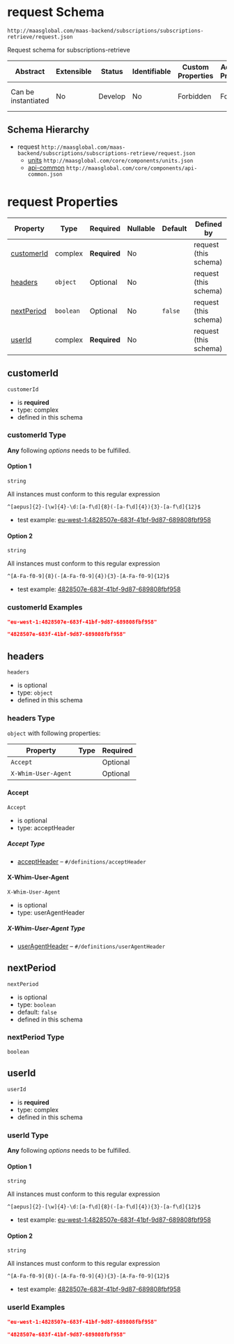 # request Schema

```
http://maasglobal.com/maas-backend/subscriptions/subscriptions-retrieve/request.json
```

Request schema for subscriptions-retrieve

| Abstract            | Extensible | Status  | Identifiable | Custom Properties | Additional Properties | Defined In                                                                     |
| ------------------- | ---------- | ------- | ------------ | ----------------- | --------------------- | ------------------------------------------------------------------------------ |
| Can be instantiated | No         | Develop | No           | Forbidden         | Forbidden             | [maas-backend/subscriptions/subscriptions-retrieve/request.json](request.json) |

## Schema Hierarchy

- request `http://maasglobal.com/maas-backend/subscriptions/subscriptions-retrieve/request.json`
  - [units](../../../core/components/units.md) `http://maasglobal.com/core/components/units.json`
  - [api-common](../../../core/components/api-common.md) `http://maasglobal.com/core/components/api-common.json`

# request Properties

| Property                  | Type      | Required     | Nullable | Default | Defined by            |
| ------------------------- | --------- | ------------ | -------- | ------- | --------------------- |
| [customerId](#customerid) | complex   | **Required** | No       |         | request (this schema) |
| [headers](#headers)       | `object`  | Optional     | No       |         | request (this schema) |
| [nextPeriod](#nextperiod) | `boolean` | Optional     | No       | `false` | request (this schema) |
| [userId](#userid)         | complex   | **Required** | No       |         | request (this schema) |

## customerId

`customerId`

- is **required**
- type: complex
- defined in this schema

### customerId Type

**Any** following _options_ needs to be fulfilled.

#### Option 1

`string`

All instances must conform to this regular expression

```regex
^[aepus]{2}-[\w]{4}-\d:[a-f\d]{8}(-[a-f\d]{4}){3}-[a-f\d]{12}$
```

- test example:
  [eu-west-1:4828507e-683f-41bf-9d87-689808fbf958](<https://regexr.com/?expression=%5E%5Baepus%5D%7B2%7D-%5B%5Cw%5D%7B4%7D-%5Cd%3A%5Ba-f%5Cd%5D%7B8%7D(-%5Ba-f%5Cd%5D%7B4%7D)%7B3%7D-%5Ba-f%5Cd%5D%7B12%7D%24&text=eu-west-1%3A4828507e-683f-41bf-9d87-689808fbf958>)

#### Option 2

`string`

All instances must conform to this regular expression

```regex
^[A-Fa-f0-9]{8}(-[A-Fa-f0-9]{4}){3}-[A-Fa-f0-9]{12}$
```

- test example:
  [4828507e-683f-41bf-9d87-689808fbf958](<https://regexr.com/?expression=%5E%5BA-Fa-f0-9%5D%7B8%7D(-%5BA-Fa-f0-9%5D%7B4%7D)%7B3%7D-%5BA-Fa-f0-9%5D%7B12%7D%24&text=4828507e-683f-41bf-9d87-689808fbf958>)

### customerId Examples

```json
"eu-west-1:4828507e-683f-41bf-9d87-689808fbf958"
```

```json
"4828507e-683f-41bf-9d87-689808fbf958"
```

## headers

`headers`

- is optional
- type: `object`
- defined in this schema

### headers Type

`object` with following properties:

| Property            | Type | Required |
| ------------------- | ---- | -------- |
| `Accept`            |      | Optional |
| `X-Whim-User-Agent` |      | Optional |

#### Accept

`Accept`

- is optional
- type: acceptHeader

##### Accept Type

- [acceptHeader](api-common.md) – `#/definitions/acceptHeader`

#### X-Whim-User-Agent

`X-Whim-User-Agent`

- is optional
- type: userAgentHeader

##### X-Whim-User-Agent Type

- [userAgentHeader](api-common.md) – `#/definitions/userAgentHeader`

## nextPeriod

`nextPeriod`

- is optional
- type: `boolean`
- default: `false`
- defined in this schema

### nextPeriod Type

`boolean`

## userId

`userId`

- is **required**
- type: complex
- defined in this schema

### userId Type

**Any** following _options_ needs to be fulfilled.

#### Option 1

`string`

All instances must conform to this regular expression

```regex
^[aepus]{2}-[\w]{4}-\d:[a-f\d]{8}(-[a-f\d]{4}){3}-[a-f\d]{12}$
```

- test example:
  [eu-west-1:4828507e-683f-41bf-9d87-689808fbf958](<https://regexr.com/?expression=%5E%5Baepus%5D%7B2%7D-%5B%5Cw%5D%7B4%7D-%5Cd%3A%5Ba-f%5Cd%5D%7B8%7D(-%5Ba-f%5Cd%5D%7B4%7D)%7B3%7D-%5Ba-f%5Cd%5D%7B12%7D%24&text=eu-west-1%3A4828507e-683f-41bf-9d87-689808fbf958>)

#### Option 2

`string`

All instances must conform to this regular expression

```regex
^[A-Fa-f0-9]{8}(-[A-Fa-f0-9]{4}){3}-[A-Fa-f0-9]{12}$
```

- test example:
  [4828507e-683f-41bf-9d87-689808fbf958](<https://regexr.com/?expression=%5E%5BA-Fa-f0-9%5D%7B8%7D(-%5BA-Fa-f0-9%5D%7B4%7D)%7B3%7D-%5BA-Fa-f0-9%5D%7B12%7D%24&text=4828507e-683f-41bf-9d87-689808fbf958>)

### userId Examples

```json
"eu-west-1:4828507e-683f-41bf-9d87-689808fbf958"
```

```json
"4828507e-683f-41bf-9d87-689808fbf958"
```

